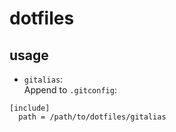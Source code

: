 dotfiles
========

usage
------

* `gitalias`:  
Append to `.gitconfig`:
```
[include]
  path = /path/to/dotfiles/gitalias
```

